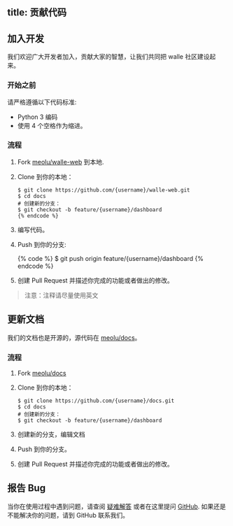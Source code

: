 title: 贡献代码
---

## 加入开发

我们欢迎广大开发者加入，贡献大家的智慧，让我们共同把 walle 社区建设起来。

### 开始之前

请严格遵循以下代码标准:

- Python 3 编码
- 使用 4 个空格作为缩进。

### 流程

1. Fork [meolu/walle-web](https://github.com/meolu/walle-web) 到本地.
2. Clone 到你的本地：

    ```
    $ git clone https://github.com/{username}/walle-web.git
    $ cd docs
    # 创建新的分支：
    $ git checkout -b feature/{username}/dashboard
    {% endcode %}
    ```
3. 编写代码。
4. Push 到你的分支:

    {% code %}
    $ git push origin feature/{username}/dashboard
    {% endcode %}

5. 创建 Pull Request 并描述你完成的功能或者做出的修改。

> 注意：注释请尽量使用英文

## 更新文档

我们的文档也是开源的，源代码在 [meolu/docs](https://github.com/meolu/docs)。

### 流程

1. Fork [meolu/docs](https://github.com/meolu/docs)
2. Clone 到你的本地：

    ```
    $ git clone https://github.com/{username}/docs.git
    $ cd docs
    # 创建新的分支：
    $ git checkout -b feature/{username}/dashboard
    ```

3. 创建新的分支，编辑文档
4. Push 到你的分支。
5. 创建 Pull Request 并描述你完成的功能或者做出的修改。

## 报告 Bug

当你在使用过程中遇到问题，请查阅 [疑难解答](https://walle-web.io/docs/troubleshooting.html) 或者在这里提问 [GitHub](https://github.com/meolu/walle-web/issues). 如果还是不能解决你的问题，请到 GitHub 联系我们。

[meolu/walle-web]: https://github.com/meolu/walle-web
